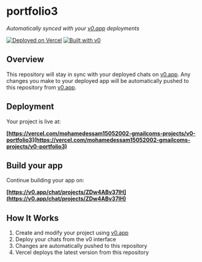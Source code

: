 # portfolio3

*Automatically synced with your [v0.app](https://v0.app) deployments*

[![Deployed on Vercel](https://img.shields.io/badge/Deployed%20on-Vercel-black?style=for-the-badge&logo=vercel)](https://vercel.com/mohamedessam15052002-gmailcoms-projects/v0-portfolio3)
[![Built with v0](https://img.shields.io/badge/Built%20with-v0.app-black?style=for-the-badge)](https://v0.app/chat/projects/ZDw4ABv37IH)

## Overview

This repository will stay in sync with your deployed chats on [v0.app](https://v0.app).
Any changes you make to your deployed app will be automatically pushed to this repository from [v0.app](https://v0.app).

## Deployment

Your project is live at:

**[https://vercel.com/mohamedessam15052002-gmailcoms-projects/v0-portfolio3](https://vercel.com/mohamedessam15052002-gmailcoms-projects/v0-portfolio3)**

## Build your app

Continue building your app on:

**[https://v0.app/chat/projects/ZDw4ABv37IH](https://v0.app/chat/projects/ZDw4ABv37IH)**

## How It Works

1. Create and modify your project using [v0.app](https://v0.app)
2. Deploy your chats from the v0 interface
3. Changes are automatically pushed to this repository
4. Vercel deploys the latest version from this repository
